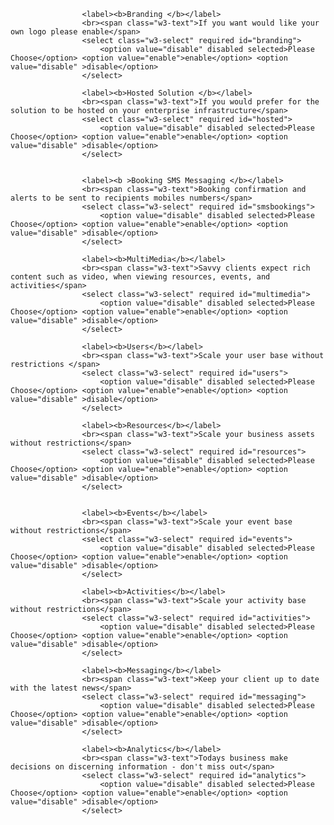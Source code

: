 
					<label><b>Branding </b></label>
					<br><span class="w3-text">If you want would like your own logo please enable</span>
					<select class="w3-select" required id="branding">
						<option value="disable" disabled selected>Please Choose</option> <option value="enable">enable</option> <option value="disable" >disable</option>
					</select>

					<label><b>Hosted Solution </b></label>
					<br><span class="w3-text">If you would prefer for the solution to be hosted on your enterprise infrastructure</span>
					<select class="w3-select" required id="hosted">
						<option value="disable" disabled selected>Please Choose</option> <option value="enable">enable</option> <option value="disable" >disable</option>
					</select>


					<label><b >Booking SMS Messaging </b></label>
					<br><span class="w3-text">Booking confirmation and alerts to be sent to recipients mobiles numbers</span>
					<select class="w3-select" required id="smsbookings">
						<option value="disable" disabled selected>Please Choose</option> <option value="enable">enable</option> <option value="disable" >disable</option>
					</select>

					<label><b>MultiMedia</b></label>
					<br><span class="w3-text">Savvy clients expect rich content such as video, when viewing resources, events, and activities</span>
					<select class="w3-select" required id="multimedia">
						<option value="disable" disabled selected>Please Choose</option> <option value="enable">enable</option> <option value="disable" >disable</option>
					</select>

					<label><b>Users</b></label>
					<br><span class="w3-text">Scale your user base without restrictions </span>
					<select class="w3-select" required id="users">
						<option value="disable" disabled selected>Please Choose</option> <option value="enable">enable</option> <option value="disable" >disable</option>
					</select>

					<label><b>Resources</b></label>
					<br><span class="w3-text">Scale your business assets without restrictions</span>
					<select class="w3-select" required id="resources">
						<option value="disable" disabled selected>Please Choose</option> <option value="enable">enable</option> <option value="disable" >disable</option>
					</select>


					<label><b>Events</b></label>
					<br><span class="w3-text">Scale your event base without restrictions</span>
					<select class="w3-select" required id="events">
						<option value="disable" disabled selected>Please Choose</option> <option value="enable">enable</option> <option value="disable" >disable</option>
					</select>

					<label><b>Activities</b></label>
					<br><span class="w3-text">Scale your activity base without restrictions</span>
					<select class="w3-select" required id="activities">
						<option value="disable" disabled selected>Please Choose</option> <option value="enable">enable</option> <option value="disable" >disable</option>
					</select>

					<label><b>Messaging</b></label>
					<br><span class="w3-text">Keep your client up to date with the latest news</span>
					<select class="w3-select" required id="messaging">
						<option value="disable" disabled selected>Please Choose</option> <option value="enable">enable</option> <option value="disable" >disable</option>
					</select>

					<label><b>Analytics</b></label>
					<br><span class="w3-text">Todays business make decisions on discerning information - don't miss out</span>
					<select class="w3-select" required id="analytics">
						<option value="disable" disabled selected>Please Choose</option> <option value="enable">enable</option> <option value="disable" >disable</option>
					</select>

